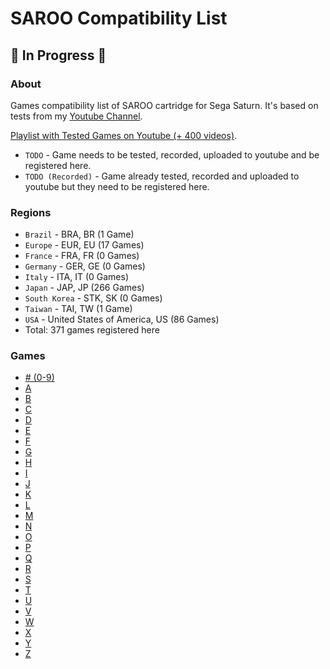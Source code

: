 # SAROO Compatibility List

## :construction: In Progress :construction:

### About

Games compatibility list of SAROO cartridge for Sega Saturn.
It's based on tests from my [Youtube Channel](https://www.youtube.com/@chap3l).

[Playlist with Tested Games on Youtube (+ 400 videos)](https://www.youtube.com/playlist?list=PLmsMlzwbRlgLngxWI9ZzPK44Gix1Ek-ZO).

- `TODO` - Game needs to be tested, recorded, uploaded to youtube and be registered here.
- `TODO (Recorded)` - Game already tested, recorded and uploaded to youtube but they need to be registered here.

### Regions

- `Brazil` - BRA, BR (1 Game)
- `Europe` - EUR, EU (17 Games)
- `France` - FRA, FR (0 Games)
- `Germany` - GER, GE (0 Games)
- `Italy` - ITA, IT (0 Games)
- `Japan` - JAP, JP (266 Games)
- `South Korea` - STK, SK (0 Games)
- `Taiwan` - TAI, TW (1 Game)
- `USA` - United States of America, US (86 Games)
- Total: 371 games registered here

### Games

- [# (0-9)](./Sections/09.md)
- [A](./Sections/A.md)
- [B](./Sections/B.md)
- [C](./Sections/C.md)
- [D](./Sections/D.md)
- [E](./Sections/E.md)
- [F](./Sections/F.md)
- [G](./Sections/G.md)
- [H](./Sections/H.md)
- [I](./Sections/I.md)
- [J](./Sections/J.md)
- [K](./Sections/K.md)
- [L](./Sections/L.md)
- [M](./Sections/M.md)
- [N](./Sections/N.md)
- [O](./Sections/O.md)
- [P](./Sections/P.md)
- [Q](./Sections/Q.md)
- [R](./Sections/R.md)
- [S](./Sections/S.md)
- [T](./Sections/T.md)
- [U](./Sections/U.md)
- [V](./Sections/V.md)
- [W](./Sections/W.md)
- [X](./Sections/X.md)
- [Y](./Sections/Y.md)
- [Z](./Sections/Z.md)
